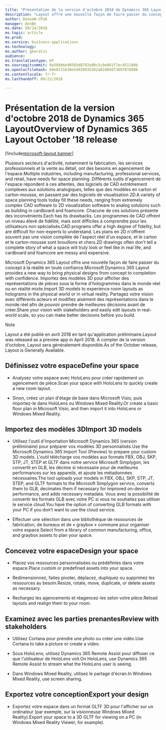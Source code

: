 ```yaml
---
title: "Présentation de la version d'octobre 2018 de Dynamics 365 Layout"
description: "Layout offre une nouvelle façon de faire passer du concept à la réalité."
author: ReneeW-CPub
manager: AnnBe
ms.date: 09/24/2018
ms.topic: article
ms.prod: 
ms.service: business-applications
ms.technology: 
ms.author: gkaralis
audience: 
ms.translationtype: HT
ms.sourcegitcommit: 9a509b6e98583d8782e00c5c0e081f7ec451180b
ms.openlocfilehash: b9e8131b30e54920935262a02889d73097076888
ms.contentlocale: fr-fr
ms.lasthandoff: 09/22/2018

---
```


# <a name="overview-of-dynamics-365-layout-october-18-release"></a><span data-ttu-id="9693f-103">Présentation de la version d'octobre 2018 de Dynamics 365 Layout</span><span class="sxs-lookup"><span data-stu-id="9693f-103">Overview of Dynamics 365 Layout October ’18 release</span></span>

[!include[microsoft-layout banner](../includes/microsoft-layout.md)]

<span data-ttu-id="9693f-104">Plusieurs secteurs d'activité, notamment la fabrication, les services professionnels et la vente au détail, ont des besoins en agencement de l'espace.</span><span class="sxs-lookup"><span data-stu-id="9693f-104">Multiple industries, including manufacturing, professional services, and retail, have needs for space planning.</span></span> <span data-ttu-id="9693f-105">Différents outils d'agencement de l'espace répondent à ces attentes, des logiciels de CAD extrêmement complexes aux solutions analogiques, telles que des modèles en carton et carton-mousse, en passant par des logiciels de visualisation 2D.</span><span class="sxs-lookup"><span data-stu-id="9693f-105">A variety of space planning tools today fill these needs, ranging from extremely complex CAD software to 2D visualization software to analog solutions such as building in cardboard and foamcore.</span></span> <span data-ttu-id="9693f-106">Chacune de ces solutions présente des inconvénients.</span><span class="sxs-lookup"><span data-stu-id="9693f-106">Each has its drawbacks.</span></span> <span data-ttu-id="9693f-107">Les programmes de CAD offrent un niveau élevé de fidélité, mais sont difficiles à comprendre pour les utilisateurs non spécialisés.</span><span class="sxs-lookup"><span data-stu-id="9693f-107">CAD programs offer a high degree of fidelity, but are difficult for non-experts to understand.</span></span> <span data-ttu-id="9693f-108">Les plans en 2D n'offrent souvent pas une vision complète de l'aspect réel d'un espace, et le carton et le carton-mousse sont brouillons et chers.</span><span class="sxs-lookup"><span data-stu-id="9693f-108">2D drawings often don’t tell a complete story of what a space will truly look or feel like in real life, and cardboard and foamcore are messy and expensive.</span></span>

<span data-ttu-id="9693f-109">Microsoft Dynamics 365 Layout offre une nouvelle façon de faire passer du concept à la réalité en toute confiance.</span><span class="sxs-lookup"><span data-stu-id="9693f-109">Microsoft Dynamics 365 Layout provides a new way to bring physical designs from concept to completion with confidence.</span></span> <span data-ttu-id="9693f-110">Importez des modèles 3D pour afficher des représentations de pièces sous la forme d'hologrammes dans le monde réel ou en réalité mixte.</span><span class="sxs-lookup"><span data-stu-id="9693f-110">Import 3D models to experience room layouts as holograms in the physical world or in virtual reality.</span></span> <span data-ttu-id="9693f-111">Partagez votre vision avec différents acteurs et modifiez aisément des représentations dans le monde réel afin de pouvoir prendre de meilleures décisions avant de créer.</span><span class="sxs-lookup"><span data-stu-id="9693f-111">Share your vision with stakeholders and easily edit layouts in real-world scale, so you can make better decisions before you build.</span></span>

> [!NOTE]
> <span data-ttu-id="9693f-112">Layout a été publié en avril 2018 en tant qu'application préliminaire.</span><span class="sxs-lookup"><span data-stu-id="9693f-112">Layout was released as a preview app in April 2018.</span></span> <span data-ttu-id="9693f-113">À compter de la version d'octobre, Layout sera généralement disponible.</span><span class="sxs-lookup"><span data-stu-id="9693f-113">As of the October release, Layout is Generally Available.</span></span>

## <a name="define-your-space"></a><span data-ttu-id="9693f-114">Définissez votre espace</span><span class="sxs-lookup"><span data-stu-id="9693f-114">Define your space</span></span>

-   <span data-ttu-id="9693f-115">Analysez votre espace avec HoloLens pour créer rapidement un agencement de pièce.</span><span class="sxs-lookup"><span data-stu-id="9693f-115">Scan your space with HoloLens to quickly create a new room layout.</span></span>

-   <span data-ttu-id="9693f-116">Sinon, créez un plan d'étage de base dans Microsoft Visio, puis importez-le dans HoloLens ou Windows Mixed Reality.</span><span class="sxs-lookup"><span data-stu-id="9693f-116">Or create a basic floor plan in Microsoft Visio, and then import it into HoloLens or Windows Mixed Reality.</span></span>

## <a name="import-3d-models"></a><span data-ttu-id="9693f-117">Importez des modèles 3D</span><span class="sxs-lookup"><span data-stu-id="9693f-117">Import 3D models</span></span>

-   <span data-ttu-id="9693f-118">Utilisez l'outil d'importation Microsoft Dynamics 365 (version préliminaire) pour préparer vos modèles 3D personnalisés.</span><span class="sxs-lookup"><span data-stu-id="9693f-118">Use the Microsoft Dynamics 365 Import Tool (Preview) to prepare your custom 3D models.</span></span> <span data-ttu-id="9693f-119">L'outil télécharge vos modèles aux formats FBX, OBJ, SKP, STP, JT, STEP et GLTF dans notre service Microsoft Simplygon, les convertit en GLB, les décime si nécessaire pour de meilleures performances sur les appareils, et ajoute les métadonnées nécessaires.</span><span class="sxs-lookup"><span data-stu-id="9693f-119">The tool uploads your models in FBX, OBJ, SKP, STP, JT, STEP, and GLTF formats to the Microsoft Simplygon service, converts them to GLB, decimates them if necessary for improved on-device performance, and adds necessary metadata.</span></span> <span data-ttu-id="9693f-120">Vous avez la possibilité de convertir les formats GLB avec votre PC si vous ne souhaitez pas utiliser le service cloud.</span><span class="sxs-lookup"><span data-stu-id="9693f-120">You have the option of converting GLB formats with your PC if you don’t want to use the cloud service.</span></span>

-   <span data-ttu-id="9693f-121">Effectuer une sélection dans une bibliothèque de ressources de fabrication, de bureaux et de « graybox » commune pour organiser votre espace.</span><span class="sxs-lookup"><span data-stu-id="9693f-121">Select from a library of common manufacturing, office, and graybox assets to plan your space.</span></span>

## <a name="design-your-space"></a><span data-ttu-id="9693f-122">Concevez votre espace</span><span class="sxs-lookup"><span data-stu-id="9693f-122">Design your space</span></span>

-   <span data-ttu-id="9693f-123">Placez vos ressources personnalisées ou prédéfinies dans votre espace.</span><span class="sxs-lookup"><span data-stu-id="9693f-123">Place custom or predefined assets into your space.</span></span>

-   <span data-ttu-id="9693f-124">Redimensionnez, faites pivoter, déplacez, dupliquez ou supprimez les ressources au besoin.</span><span class="sxs-lookup"><span data-stu-id="9693f-124">Resize, rotate, move, duplicate, or delete assets as necessary.</span></span>

-   <span data-ttu-id="9693f-125">Rechargez les agencements et réagencez-les selon votre pièce.</span><span class="sxs-lookup"><span data-stu-id="9693f-125">Reload layouts and realign them to your room.</span></span>

## <a name="review-with-stakeholders"></a><span data-ttu-id="9693f-126">Examinez avec les parties prenantes</span><span class="sxs-lookup"><span data-stu-id="9693f-126">Review with stakeholders</span></span>

-   <span data-ttu-id="9693f-127">Utilisez Cortana pour prendre une photo ou créer une vidéo.</span><span class="sxs-lookup"><span data-stu-id="9693f-127">Use Cortana to take a picture or create a video.</span></span>

-   <span data-ttu-id="9693f-128">Sous HoloLens, utilisez Dynamics 365 Remote Assist pour diffuser ce que l'utilisateur de HoloLens voit.</span><span class="sxs-lookup"><span data-stu-id="9693f-128">On HoloLens, use Dynamics 365 Remote Assist to stream what the HoloLens user is seeing.</span></span>

-   <span data-ttu-id="9693f-129">Dans Windows Mixed Reality, utilisez le partage d'écran.</span><span class="sxs-lookup"><span data-stu-id="9693f-129">In Windows Mixed Reality, use screen sharing.</span></span>

## <a name="export-your-design"></a><span data-ttu-id="9693f-130">Exportez votre conception</span><span class="sxs-lookup"><span data-stu-id="9693f-130">Export your design</span></span>

-   <span data-ttu-id="9693f-131">Exportez votre espace dans un format GLTF 3D pour l'afficher sur un ordinateur (par exemple, sur la visionneuse Windows Mixed Reality).</span><span class="sxs-lookup"><span data-stu-id="9693f-131">Export your space to a 3D GLTF for viewing on a PC (in Windows Mixed Reality Viewer, for example).</span></span>

<!-- link to docs 
### See also
[Device options and requirements](requirements.md) <br>
[Buy and deploy](licensing/buy-and-deploy.md) <br>
[User Guide](user-guide.md) <br>
[FAQ](faq.md)
-->


